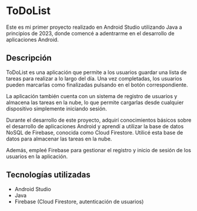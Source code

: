 # ToDoList

Este es mi primer proyecto realizado en Android Studio utilizando Java a principios de 2023, donde comencé a adentrarme en el desarrollo de aplicaciones Android.

## Descripción

ToDoList es una aplicación que permite a los usuarios guardar una lista de tareas para realizar a lo largo del día. Una vez completadas, los usuarios pueden marcarlas como finalizadas pulsando en el botón correspondiente.

La aplicación también cuenta con un sistema de registro de usuarios y almacena las tareas en la nube, lo que permite cargarlas desde cualquier dispositivo simplemente iniciando sesión.

Durante el desarrollo de este proyecto, adquirí conocimientos básicos sobre el desarrollo de aplicaciones Android y aprendí a utilizar la base de datos NoSQL de Firebase, conocida como Cloud Firestore. Utilicé esta base de datos para almacenar las tareas en la nube.

Además, empleé Firebase para gestionar el registro y inicio de sesión de los usuarios en la aplicación.

## Tecnologías utilizadas

- Android Studio
- Java
- Firebase (Cloud Firestore, autenticación de usuarios)

